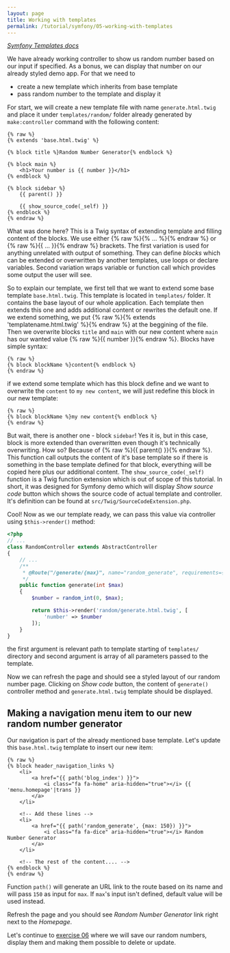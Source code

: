 ```yaml
---
layout: page
title: Working with templates
permalink: /tutorial/symfony/05-working-with-templates
---
```


[_Symfony Templates docs_](https://symfony.com/doc/current/templates.html)

We have already working controller to show us random number based on our input if specified. As a bonus, we can display
that number on our already styled demo app. For that we need to

- create a new template which inherits from base template
- pass random number to the template and display it

For start, we will create a new template file with name `generate.html.twig` and place it
under `templates/random/` folder already generated by `make:controller` command with the following
content:

```twig
{% raw %}
{% extends 'base.html.twig' %}

{% block title %}Random Number Generator{% endblock %}

{% block main %}
    <h1>Your number is {{ number }}</h1>
{% endblock %}

{% block sidebar %}
    {{ parent() }}

    {{ show_source_code(_self) }}
{% endblock %}
{% endraw %}
```

What was done here? This is a Twig syntax of extending template and filling content of the blocks. We use either {% raw %}{% ... %}{% endraw %}
or {% raw %}{{ ... }}{% endraw %} brackets. The first variation is used for anything unrelated with output of something. They can define _blocks_
which can be extended or overwritten by another templates, use loops or declare variables. Second variation wraps variable or
function call which provides some output the user will see.

So to explain our template, we first tell that we want to extend some base template `base.html.twig`. This template is located
in `templates/` folder. It contains the base layout of our whole application. Each template then extends this one and adds
additional content or rewrites the default one. If we extend something, we put {% raw %}{% extends 'templatename.html.twig' %}{% endraw %}
at the beggining of the file. Then we overwrite blocks `title` and `main` with our new content where `main` has our wanted
value {% raw %}{{ number }}{% endraw %}. Blocks have simple syntax:

```twig
{% raw %}
{% block blockName %}content{% endblock %}
{% endraw %}
```

if we extend some template which has this block define and we want to overwrite the `content` to `my new content`, we will just
redefine this block in our new template:

```twig
{% raw %}
{% block blockName %}my new content{% endblock %}
{% endraw %}
```

But wait, there is another one - block `sidebar`! Yes it is, but in this case, block is more extended than overwritten even though
it's technically overwriting. How so? Because of {% raw %}{{ parent() }}{% endraw %}. This function call outputs the content of it's base template so if there
is something in the base template defined for that block, everything will be copied here plus our additional content.
The `show_source_code(_self)` function is a Twig function extension which is out of scope of this tutorial. In short, it was designed for
Symfony demo which will display _Show source code_ button which shows the source code of actual template and controller. It's definition
can be found at `src/Twig/SourceCodeExtension.php`.

Cool! Now as we our template ready, we can pass this value via controller using `$this->render()` method:

```php
<?php
// ...
class RandomController extends AbstractController
{
    // ...
    /**
     * @Route("/generate/{max}", name="random_generate", requirements={"max": "\d+"}, defaults={"max": 100})
     */
    public function generate(int $max)
    {
        $number = random_int(0, $max);

        return $this->render('random/generate.html.twig', [
            'number' => $number
        ]);
    }
}
```

the first argument is relevant path to template starting of `templates/` directory and second argument is array of all
parameters passed to the template.

Now we can refresh the page and should see a styled layout of our random number page. Clicking on _Show code_ button,
the content of `generate()` controller method and `generate.html.twig` template should be displayed.

## Making a navigation menu item to our new random number generator

Our navigation is part of the already mentioned base template. Let's update this `base.html.twig` template to insert our new item:

```twig
{% raw %}
{% block header_navigation_links %}
    <li>
        <a href="{{ path('blog_index') }}">
            <i class="fa fa-home" aria-hidden="true"></i> {{ 'menu.homepage'|trans }}
        </a>
    </li>

    <!-- Add these lines -->
    <li>
        <a href="{{ path('random_generate', {max: 150}) }}">
            <i class="fa fa-dice" aria-hidden="true"></i> Random Number Generator
        </a>
    </li>

    <!-- The rest of the content.... -->
{% endblock %}
{% endraw %}
```

Function `path()` will generate an URL link to the route based on its name and will pass
`150` as input for `max`. If `max`'s input isn't defined, default value will be used instead.

Refresh the page and you should see _Random Number Generator_ link right next to the _Homepage_.

Let's continue to [exercise 06](/tutorial/symfony/06-working-with-database) where we will save our random numbers, display them
and making them possible to delete or update.
